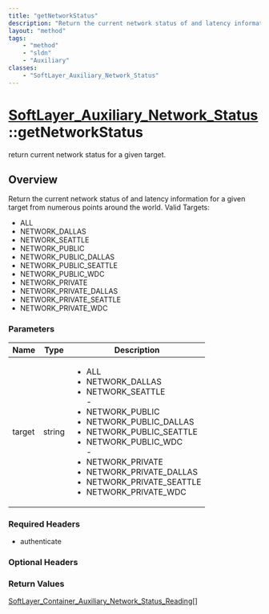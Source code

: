 ```yaml
---
title: "getNetworkStatus"
description: "Return the current network status of and latency information for a given target from numerous points around the world. V... "
layout: "method"
tags:
    - "method"
    - "sldn"
    - "Auxiliary"
classes:
    - "SoftLayer_Auxiliary_Network_Status"
---
```

# [SoftLayer_Auxiliary_Network_Status](/reference/services/SoftLayer_Auxiliary_Network_Status)::getNetworkStatus

return current network status for a given target.


## Overview 
Return the current network status of and latency information for a given target from numerous points around the world. Valid Targets: 
* ALL
* NETWORK_DALLAS
* NETWORK_SEATTLE
* NETWORK_PUBLIC
* NETWORK_PUBLIC_DALLAS
* NETWORK_PUBLIC_SEATTLE
* NETWORK_PUBLIC_WDC
* NETWORK_PRIVATE
* NETWORK_PRIVATE_DALLAS
* NETWORK_PRIVATE_SEATTLE
* NETWORK_PRIVATE_WDC

### Parameters 
|Name | Type | Description |
| --- | --- | --- |
|target| string| <ul type="xsd:string"> <li title="All">ALL</li> <li title="Dallas Network">NETWORK_DALLAS</li> <li title="Seattle Network">NETWORK_SEATTLE</li> - <li title="Public Network">NETWORK_PUBLIC</li> <li title="Dallas, TX - Public Network">NETWORK_PUBLIC_DALLAS</li> <li title="Seattle, WA - Public Network">NETWORK_PUBLIC_SEATTLE</li> <li title="Washington, DC - Public Network">NETWORK_PUBLIC_WDC</li> - <li title="Private Network">NETWORK_PRIVATE</li> <li title="Dallas, TX - Private Network">NETWORK_PRIVATE_DALLAS</li> <li title="Seattle, WA - Private Network">NETWORK_PRIVATE_SEATTLE</li> <li title="Washington, DC - Private Network">NETWORK_PRIVATE_WDC</li> </ul>|


### Required Headers
* authenticate

### Optional Headers

### Return Values
<a href='/reference/datatypes/SoftLayer_Container_Auxiliary_Network_Status_Reading'>SoftLayer_Container_Auxiliary_Network_Status_Reading[] </a>

